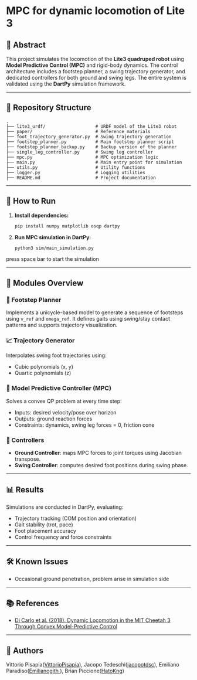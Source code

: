 # MPC for dynamic locomotion of Lite 3

## 📌 Abstract

This project simulates the locomotion of the **Lite3 quadruped robot** using **Model Predictive Control (MPC)** and rigid-body dynamics. The control architecture includes a footstep planner, a swing trajectory generator, and dedicated controllers for both ground and swing legs. The entire system is validated using the **DartPy** simulation framework.

---

## 📁 Repository Structure

```
.
├── lite3_urdf/                   # URDF model of the Lite3 robot
├── paper/                        # Reference materials 
├── foot_trajectory_generator.py  # Swing trajectory generation
├── footstep_planner.py           # Main footstep planner script
├── footstep_planner_backup.py    # Backup version of the planner
├── single_leg_controller.py      # Swing leg controller
├── mpc.py                        # MPC optimization logic
├── main.py                       # Main entry point for simulation
├── utils.py                      # Utility functions
├── logger.py                     # Logging utilities
├── README.md                     # Project documentation
```

---

## 🚀 How to Run

1. **Install dependencies:**
   ```bash
   pip install numpy matplotlib osqp dartpy
   ```

2. **Run MPC simulation in DartPy:**
   ```bash
   python3 sim/main_simulation.py
   ```

press space bar to start the simulation

---

## 🧠 Modules Overview

### 🦶 Footstep Planner

Implements a unicycle-based model to generate a sequence of footsteps using `v_ref` and `omega_ref`. It defines gaits using swing/stay contact patterns and supports trajectory visualization.

### 📈 Trajectory Generator

Interpolates swing foot trajectories using:
- Cubic polynomials (x, y)
- Quartic polynomials (z)

### 🔄 Model Predictive Controller (MPC)

Solves a convex QP problem at every time step:
- Inputs: desired velocity/pose over horizon
- Outputs: ground reaction forces
- Constraints: dynamics, swing leg forces = 0, friction cone

### 🦿 Controllers

- **Ground Controller**: maps MPC forces to joint torques using Jacobian transpose.
- **Swing Controller**: computes desired foot positions during swing phase.

---

## 📊 Results

Simulations are conducted in DartPy, evaluating:
- Trajectory tracking (COM position and orientation)
- Gait stability (trot, pace)
- Foot placement accuracy
- Control frequency and force constraints

---

## 🛠️ Known Issues

- Occasional ground penetration, problem arise in simulation side

---

## 📚 References

- [Di Carlo et al. (2018). Dynamic Locomotion in the MIT Cheetah 3 Through Convex Model-Predictive Control](https://ieeexplore.ieee.org/document/8594448)

---

## 👥 Authors

Vittorio Pisapia([VittorioPisapia](https://github.com/VittorioPisapia)), Jacopo Tedeschi([jacopotdsc](https://github.com/jacopotdsc)), Emiliano Paradiso([Emilianogith ](https://github.com/Emilianogith)), Brian Piccione([HatoKng](https://github.com/HatoKng))
